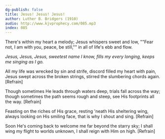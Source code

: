 ```yaml
---
dg-publish: false
title: Jesus! Jesus! Jesus!
author: Luther B. Bridgers (1910)
audio: http://www.kjvprophecy.com/085.mp3
index: 085
---
```


There's within my heart a melody;
Jesus whispers sweet and low,
""Fear not, I am with you, peace, be still,""
in all of life's ebb and flow.

*Jesus, Jesus, Jesus,
sweetest name I know,
fills my every longing,
keeps me singing as I go.*

All my life was wrecked by sin and strife,
discord filled my heart with pain,
Jesus swept across the broken strings,
stirred the slumbering chords again. [Refrain]

Though sometimes He leads through waters deep,
trials fall across the way;
though sometimes the path seems rough and steep,
see His footprints all the way. [Refrain]

Feasting on the riches of His grace,
resting 'neath His sheltering wing,
always looking on His smiling face,
that is why I shout and sing. [Refrain]

Soon He's coming back to welcome me
far beyond the starry sky;
I shall wing my flight to worlds unknown,
I shall reign with Him on high. [Refrain]